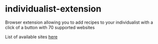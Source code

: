 # individualist-extension
Browser extension allowing you to add recipes to your individualist with a click of a button with 70 supported websites

List of available sites <a href="https://github.com/hhursev/recipe-scrapers">here</a>
